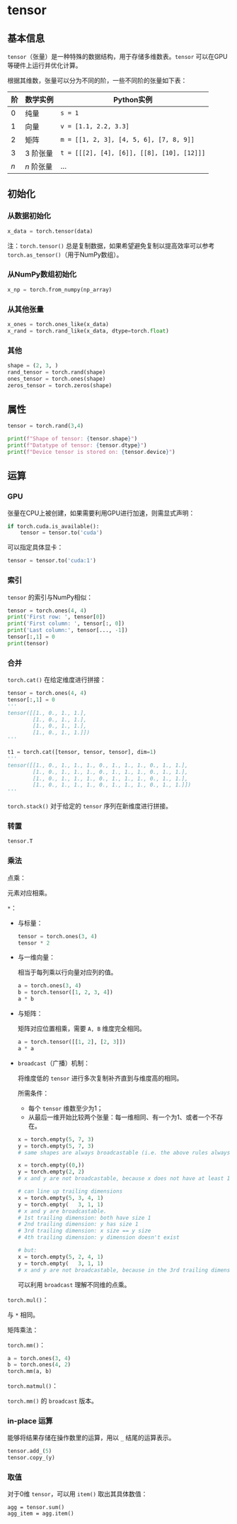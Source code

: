 # tensor

## 基本信息

`tensor`（张量）是一种特殊的数据结构，用于存储多维数表。`tensor` 可以在GPU等硬件上运行并优化计算。

根据其维数，张量可以分为不同的阶，一些不同阶的张量如下表：

| 阶   | 数学实例   | Python实例                                 |
| ---- | ---------- | ------------------------------------------ |
| $0$  | 纯量       | `s = 1`                                    |
| $1$  | 向量       | `v = [1.1, 2.2, 3.3]`                      |
| $2$  | 矩阵       | `m = [[1, 2, 3], [4, 5, 6], [7, 8, 9]]`    |
| $3$  | $3$ 阶张量 | `t = [[[2], [4], [6]], [[8], [10], [12]]]` |
| $n$  | $n$ 阶张量 | $\dots$                                    |



## 初始化

### 从数据初始化

```python
x_data = torch.tensor(data)
```

注：`torch.tensor()` 总是复制数据，如果希望避免复制以提高效率可以参考 `torch.as_tensor()`（用于NumPy数组）。



### 从NumPy数组初始化

```python
x_np = torch.from_numpy(np_array)
```



### 从其他张量

```python
x_ones = torch.ones_like(x_data)
x_rand = torch.rand_like(x_data, dtype=torch.float)
```



### 其他

```python
shape = (2, 3, )
rand_tensor = torch.rand(shape)
ones_tensor = torch.ones(shape)
zeros_tensor = torch.zeros(shape)
```


## 属性

```python
tensor = torch.rand(3,4)

print(f"Shape of tensor: {tensor.shape}")
print(f"Datatype of tensor: {tensor.dtype}")
print(f"Device tensor is stored on: {tensor.device}")
```



## 运算

### GPU

张量在CPU上被创建，如果需要利用GPU进行加速，则需显式声明：

```python
if torch.cuda.is_available():
    tensor = tensor.to('cuda')
```

可以指定具体显卡：

```python
tensor = tensor.to('cuda:1')
```


### 索引

`tensor` 的索引与NumPy相似：

```python
tensor = torch.ones(4, 4)
print('First row: ', tensor[0])
print('First column: ', tensor[:, 0])
print('Last column:', tensor[..., -1])
tensor[:,1] = 0
print(tensor)
```


### 合并

`torch.cat()` 在给定维度进行拼接：

```python
tensor = torch.ones(4, 4)
tensor[:,1] = 0
'''
tensor([[1., 0., 1., 1.],
        [1., 0., 1., 1.],
        [1., 0., 1., 1.],
        [1., 0., 1., 1.]])
'''

t1 = torch.cat([tensor, tensor, tensor], dim=1)
'''
tensor([[1., 0., 1., 1., 1., 0., 1., 1., 1., 0., 1., 1.],
        [1., 0., 1., 1., 1., 0., 1., 1., 1., 0., 1., 1.],
        [1., 0., 1., 1., 1., 0., 1., 1., 1., 0., 1., 1.],
        [1., 0., 1., 1., 1., 0., 1., 1., 1., 0., 1., 1.]])
'''
```

`torch.stack()` 对于给定的 `tensor` 序列在新维度进行拼接。


### 转置

```python
tensor.T
```



### 乘法

点乘：

元素对应相乘。

`*`：

- 与标量：

  ```python
  tensor = torch.ones(3, 4)
  tensor * 2
  ```

- 与一维向量：

  相当于每列乘以行向量对应列的值。

  ```python
  a = torch.ones(3, 4)
  b = torch.tensor([1, 2, 3, 4])
  a * b
  ```

- 与矩阵：

  矩阵对应位置相乘，需要 `A, B` 维度完全相同。

  ```python
  a = torch.tensor([[1, 2], [2, 3]])
  a * a
  ```

- `broadcast`（广播）机制：

  将维度低的 `tensor` 进行多次复制补齐直到与维度高的相同。

  所需条件：

  - 每个 `tensor` 维数至少为1；
  - 从最后一维开始比较两个张量：每一维相同、有一个为1、或者一个不存在。

  ```python
  x = torch.empty(5, 7, 3)
  y = torch.empty(5, 7, 3)
  # same shapes are always broadcastable (i.e. the above rules always hold)
  
  x = torch.empty((0,))
  y = torch.empty(2, 2)
  # x and y are not broadcastable, because x does not have at least 1 dimension
  
  # can line up trailing dimensions
  x = torch.empty(5, 3, 4, 1)
  y = torch.empty(   3, 1, 1)
  # x and y are broadcastable.
  # 1st trailing dimension: both have size 1
  # 2nd trailing dimension: y has size 1
  # 3rd trailing dimension: x size == y size
  # 4th trailing dimension: y dimension doesn't exist
  
  # but:
  x = torch.empty(5, 2, 4, 1)
  y = torch.empty(   3, 1, 1)
  # x and y are not broadcastable, because in the 3rd trailing dimension 2 != 3
  ```

  可以利用 `broadcast` 理解不同维的点乘。

`torch.mul()`：

与 `*` 相同。



矩阵乘法：

`torch.mm()`：

```python
a = torch.ones(3, 4)
b = torch.ones(4, 2)
torch.mm(a, b)
```

`torch.matmul()`：

`torch.mm()` 的 `broadcast` 版本。



### in-place 运算

能够将结果存储在操作数里的运算，用以 `_` 结尾的运算表示。

```python
tensor.add_(5)
tensor.copy_(y)
```



### 取值

对于0维 `tensor`，可以用 `item()` 取出其具体数值：

```
agg = tensor.sum()
agg_item = agg.item()
```